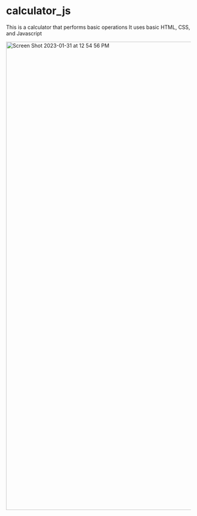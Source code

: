 # calculator_js

This is a calculator that performs basic operations
It uses basic HTML, CSS, and Javascript


<img width="1272" alt="Screen Shot 2023-01-31 at 12 54 56 PM" src="https://user-images.githubusercontent.com/97911249/215741261-21eee03b-e290-43a6-9412-ebcef3e2c271.png">
